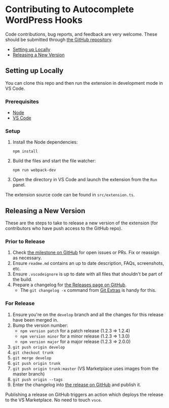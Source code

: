 # Contributing to Autocomplete WordPress Hooks

Code contributions, bug reports, and feedback are very welcome. These should be submitted through [the GitHub repository](https://github.com/johnbillion/vscode-wordpress-hooks).

* [Setting up Locally](#setting-up-locally)
* [Releasing a New Version](#releasing-a-new-version)

## Setting up Locally

You can clone this repo and then run the extension in development mode in VS Code.

### Prerequisites

* [Node](https://nodejs.org/)
* [VS Code](https://code.visualstudio.com/)

### Setup

1. Install the Node dependencies:

       npm install

2. Build the files and start the file watcher:

       npm run webpack-dev

3. Open the directory in VS Code and launch the extension from the `Run` panel.

The extension source code can be found in `src/extension.ts`.

## Releasing a New Version

These are the steps to take to release a new version of the extension (for contributors who have push access to the GitHub repo).

### Prior to Release

1. Check [the milestone on GitHub](https://github.com/johnbillion/vscode-wordpress-hooks/milestones) for open issues or PRs. Fix or reassign as necessary.
1. Ensure `readme.md` contains an up to date description, FAQs, screenshots, etc.
1. Ensure `.vscodeignore` is up to date with all files that shouldn't be part of the build.
1. Prepare a changelog for [the Releases page on GitHub](https://github.com/johnbillion/vscode-wordpress-hooks/releases).
   - The `git changelog -x` command from [Git Extras](https://github.com/tj/git-extras) is handy for this.

### For Release

1. Ensure you're on the `develop` branch and all the changes for this release have been merged in.
1. Bump the version number:
   - `npm version patch` for a patch release (1.2.3 => 1.2.4)
   - `npm version minor` for a minor release (1.2.3 => 1.3.0)
   - `npm version major` for a major release (1.2.3 => 2.0.0)
1. `git push origin develop`
1. `git checkout trunk`
1. `git merge develop`
1. `git push origin trunk`
1. `git push origin trunk:master` (VS Marketplace uses images from the master branch)
1. `git push origin --tags`
1. Enter the changelog into [the release on GitHub](https://github.com/johnbillion/vscode-wordpress-hooks/releases) and publish it.

Publishing a release on GitHub triggers an action which deploys the release to the VS Marketplace. No need to touch `vsce`.
